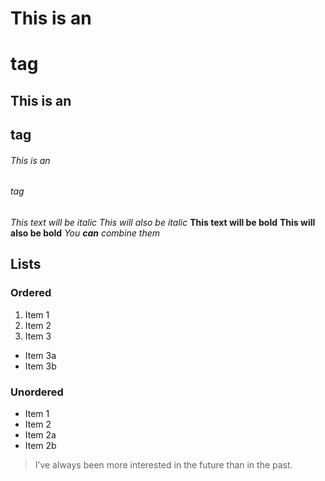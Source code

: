 # This is an <h1> tag
## This is an <h2> tag
###### This is an <h6> tag

*This text will be italic*
_This will also be italic_
**This text will be bold**
__This will also be bold__
*You **can** combine them*

## Lists
### Ordered
1. Item 1
2. Item 2
3. Item 3
 * Item 3a
 * Item 3b
### Unordered
* Item 1
* Item 2
 * Item 2a
 * Item 2b

 > I’ve always been more interested
> in the future than in the past.
